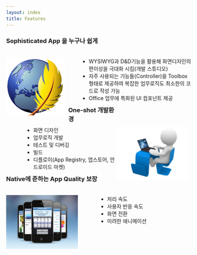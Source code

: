 ```yaml
---
layout: index
title: Features
---
```


<div class="row" style="margin-top: 20px">
			<div class="span12 feature-box">
				<h3 style="height: 41px;">Sophisticated App 을 누구나 쉽게</h3>
				<img alt="" src="img/kompozer-0-8b1-icon.png"
					style="width: 160px; float: left; margin-right: 9px; margin-left: 0px; margin-bottom: 0px; margin-top: 0px">
				<ul
					style="height: 107px; margin-right: 0px; margin-left: 201px; margin-bottom: 16px; margin-top: 16px">
					<li>WYSIWYG과 D&D기능을 활용해 화면디자인의 편이성을 극대화 시킴(개발 스튜디오)</li>
					<li>자주 사용되는 기능들(Controller)을 Toolbox형태로 제공하여 복잡한 업무로직도 최소한의
						코드로 작성 가능</li>
					<li>Office 업무에 특화된 UI 컴포넌트 제공</li>
				</ul>
			</div>
		</div>
		<div class="row" style="margin-top: 20px">
			<div class="span12 feature-box">
				<h3 style="width: 300px; height: 41px;">One-shot 개발환경</h3>
				<img alt="" src="img/typing-computer-1.jpg"
					style="position: static; height: auto; width: 195px; float: right; margin-right: 9px; margin-left: 0px; margin-bottom: 0px; margin-top: 0px">
				<ul
					style="width: 442px; height: 107px; margin-right: 0px; margin-left: 50px; margin-bottom: 16px; margin-top: 16px">
					<li>화면 디자인</li>
					<li>업무로직 개발</li>
					<li>테스트 및 디버깅</li>
					<li>빌드</li>
					<li>디플로이(App Registry, 앱스토어, 안드로이드 마켓)</li>
				</ul>
			</div>
		</div>
		<div class="row" style="margin-top: 20px">
			<div class="span12 feature-box">
				<h3 style="height: 41px;">Native에 준하는 App Quality 보장</h3>
				<img alt="" src="img/Bord Gais App.jpg"
					style="width: 195px; float: left; margin-right: 9px; margin-left: 0px; margin-bottom: 0px; margin-top: 0px">
				<ul
					style="width: 442px; height: 107px; margin-right: 0px; margin-left: 251px; margin-bottom: 16px; margin-top: 16px">
					<li>처리 속도</li>
					<li>사용자 반응 속도</li>
					<li>화면 전환</li>
					<li>미려한 애니메이션</li>
				</ul>
			</div>
		</div>